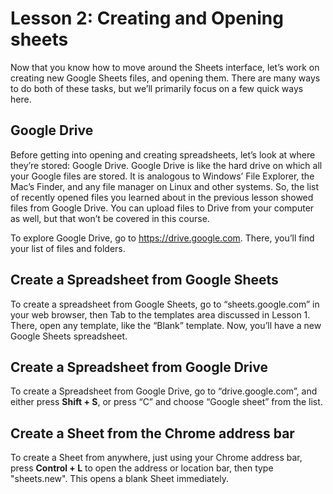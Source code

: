 # Lesson 2: Creating and Opening sheets

Now that you know how to move around the Sheets interface, let’s work on creating new Google Sheets files, and opening them. There are many ways to do both of these tasks, but we’ll primarily focus on a few quick ways here.

## Google Drive

Before getting into opening and creating spreadsheets, let’s look at where they’re stored: Google Drive. Google Drive is like the hard drive on which all your Google files are stored. It is analogous to Windows’ File Explorer, the Mac’s Finder, and any file manager on Linux and other systems. So, the list of recently opened files you learned about in the previous lesson showed files from Google Drive. You can upload files to Drive from your computer as well, but that won’t be covered in this course.

To explore Google Drive, go to <https://drive.google.com>. There, you’ll find your list of files and folders.

## Create a Spreadsheet from Google Sheets

To create a spreadsheet from Google Sheets, go to “sheets.google.com” in your web browser, then Tab to the templates area discussed in Lesson 1. There, open any template, like the “Blank” template. Now, you’ll have a new Google Sheets spreadsheet.

## Create a Spreadsheet from Google Drive

To create a Spreadsheet from Google Drive, go to “drive.google.com”, and either press **Shift + S**, or press “C” and choose “Google sheet” from the list.

## Create a Sheet from the Chrome address bar

To create a Sheet from anywhere, just using your Chrome address bar, press **Control + L** to open the address or location bar, then type "sheets.new". This opens a blank Sheet immediately.
